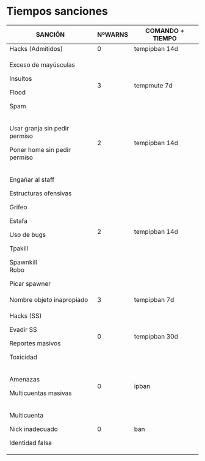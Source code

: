 # Tiempos sanciones

| SANCIÓN                                                                                                                                                   | NºWARNS | COMANDO + TIEMPO |
| --------------------------------------------------------------------------------------------------------------------------------------------------------- | ------- | ---------------- |
| Hacks (Admitidos)                                                                                                                                         | 0       | tempipban 14d    |
| <p>Exceso de mayúsculas</p><p>Insultos</p><p>Flood</p><p>Spam</p>                                                                                         | 3       | tempmute 7d      |
| <p>Usar granja sin pedir permiso</p><p>Poner home sin pedir permiso</p>                                                                                   | 2       | tempipban 14d    |
| <p>Engañar al staff</p><p>Estructuras ofensivas</p><p>Grifeo</p><p>Estafa</p><p>Uso de bugs</p><p>Tpakill</p><p>Spawnkill<br>Robo</p><p>Picar spawner</p> | 2       | tempipban 14d    |
| Nombre objeto inapropiado                                                                                                                                 | 3       | tempipban 7d     |
| <p>Hacks (SS)</p><p>Evadir SS</p><p>Reportes masivos</p><p>Toxicidad</p>                                                                                  | 0       | tempipban 30d    |
| <p>Amenazas</p><p>Multicuentas masivas</p>                                                                                                                | 0       | ipban            |
| <p>Multicuenta</p><p>Nick inadecuado</p><p>Identidad falsa</p>                                                                                            | 0       | ban              |

